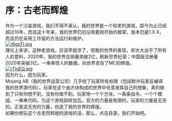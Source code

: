 # 序：古老而辉煌
作为一个沙盒游戏，我们不得不承认，我的世界是一个较老的游戏，距今为止已经超过10年，而且这十年来，我的世界仍旧沿用着刚开始的框架，版本仍是1.X.X，而且仍在采用工作室的方法运行和维护。  
[![r6gpTI.jpg](https://s3.ax1x.com/2020/12/23/r6gpTI.jpg)](https://imgchr.com/i/r6gpTI)    
理论上来讲，这种老游戏，应该早就凉了，但我的世界的表现，却大大出乎了所有人的意料，2020年，我的世界总销量突破2亿，刷新世界纪录；中国版注册量2020年突破3亿。一串串惊人的数据，向世界宣告了MC的辉煌。  
[![rTIgEQ.jpg](https://s3.ax1x.com/2020/12/28/rTIgEQ.jpg)](https://imgchr.com/i/rTIgEQ)  
因为什么，因为玩家。   
Mojang AB（我的世界运营公司）几乎给了玩家所有权限（包括默许玩家反编译我的世界源代码）。玩家在这个由方块构成的世界中任意发挥自己的想象，真的做到了只有你想不到，没有你做不到。玩家用一个个方块，一条条指令，一个个模组，一串串代码，为这个游戏舔砖加瓦。官方的力量是有限的，玩家的力量是无穷的。正是这无穷的力量，创造了我的世界的辉煌。  
如果你想玩这个古老而辉煌的游戏的话，那么，点击目录，我们开始吧。      
